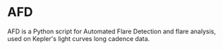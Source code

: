 # AFD
AFD is a Python script for Automated Flare Detection and flare analysis, used on Kepler's light curves long cadence data.

